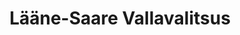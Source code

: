 ---
title: Lääne-Saare Vallavalitsus
maintainer_name: Indrek Teppan
maintainer_email: indrek.teppan@laanesaare.ee
description: '' 
twitter: ''
---